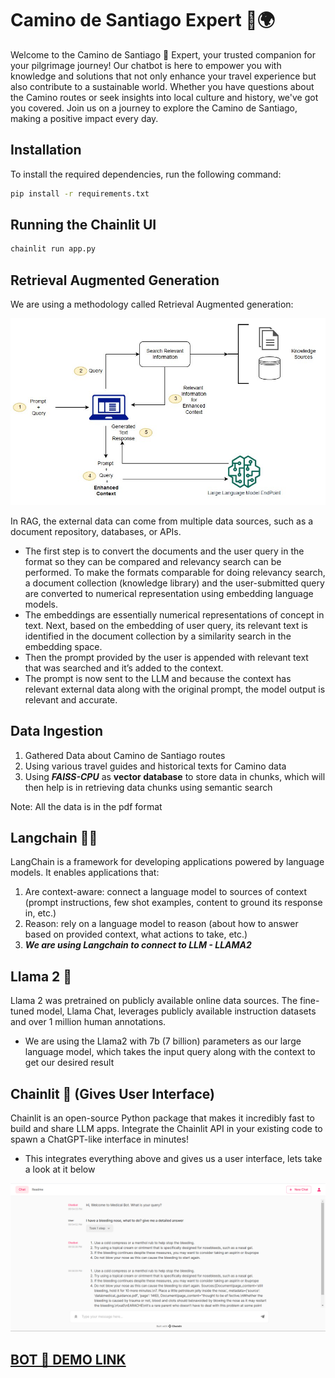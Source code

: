 # Camino de Santiago Expert 👣🌍

Welcome to the Camino de Santiago 🤖 Expert, your trusted companion for your pilgrimage journey! Our chatbot is here to empower you with knowledge and solutions that not only enhance your travel experience but also contribute to a sustainable world. Whether you have questions about the Camino routes or seek insights into local culture and history, we've got you covered. Join us on a journey to explore the Camino de Santiago, making a positive impact every day.

## Installation

To install the required dependencies, run the following command:

```bash
pip install -r requirements.txt
```

## Running the Chainlit UI

```bash
chainlit run app.py
```

## Retrieval Augmented Generation

We are using a methodology called Retrieval Augmented generation:

![Retrival Augmented Generation Methodology](images/rag.jpg)

In RAG, the external data can come from multiple data sources, such as a document repository, databases, or APIs. 
- The first step is to convert the documents and the user query in the format so they can be compared and relevancy search can be performed. To make the formats comparable for doing relevancy search, a document collection (knowledge library) and the user-submitted query are converted to numerical representation using embedding language models. 
- The embeddings are essentially numerical representations of concept in text. Next, based on the embedding of user query, its relevant text is identified in the document collection by a similarity search in the embedding space. 
- Then the prompt provided by the user is appended with relevant text that was searched and it’s added to the context. 
- The prompt is now sent to the LLM and because the context has relevant external data along with the original prompt, the model output is relevant and accurate.

## Data Ingestion 

1. Gathered Data about Camino de Santiago routes
2. Using various travel guides and historical texts for Camino data
3. Using ***FAISS-CPU*** as **vector database** to store data in chunks, which will then help is in retrieving data chunks using semantic search

Note: All the data is in the pdf format

## Langchain 🦜️🔗

LangChain is a framework for developing applications powered by language models. It enables applications that:

1. Are context-aware: connect a language model to sources of context (prompt instructions, few shot examples, content to ground its response in, etc.)
2. Reason: rely on a language model to reason (about how to answer based on provided context, what actions to take, etc.)
3. ***We are using Langchain to connect to LLM - LLAMA2***

## Llama 2 🦙

Llama 2 was pretrained on publicly available online data sources.
The fine-tuned model, Llama Chat, leverages publicly available instruction datasets and over 1 million human annotations.

- We are using the Llama2 with 7b (7 billion) parameters as our large language model, which takes the input query along with the context to get our desired result

## Chainlit 👋 (Gives User Interface)

Chainlit is an open-source Python package that makes it incredibly fast to build and share LLM apps. Integrate the Chainlit API in your existing code to spawn a ChatGPT-like interface in minutes!

- This integrates everything above and gives us a user interface, lets take a look at it below

<img src="images/chainlit.png" alt="Bot">

## [BOT 🤖 DEMO LINK](https://www.youtube.com/watch?v=AnA3aqsuNN0)

